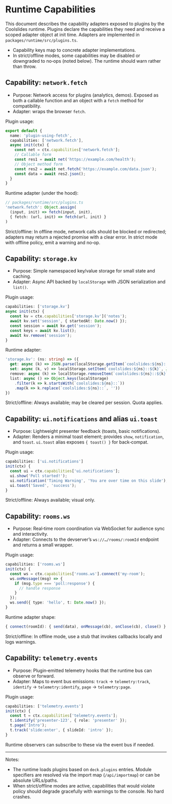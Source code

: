 # Runtime Capabilities

This document describes the capability adapters exposed to plugins by the Coolslides runtime. Plugins declare the capabilities they need and receive a scoped adapter object at init time. Adapters are implemented in `packages/runtime/src/plugins.ts`.

- Capability keys map to concrete adapter implementations.
- In strict/offline modes, some capabilities may be disabled or downgraded to no‑ops (noted below). The runtime should warn rather than throw.

## Capability: `network.fetch`

- Purpose: Network access for plugins (analytics, demos). Exposed as both a callable function and an object with a `fetch` method for compatibility.
- Adapter: wraps the browser `fetch`.

Plugin usage:

```ts
export default {
  name: 'plugin-using-fetch',
  capabilities: ['network.fetch'],
  async init(ctx) {
    const net = ctx.capabilities['network.fetch'];
    // Callable form
    const res1 = await net('https://example.com/health');
    // Object method form
    const res2 = await net.fetch('https://example.com/data.json');
    const data = await res2.json();
  }
}
```

Runtime adapter (under the hood):

```ts
// packages/runtime/src/plugins.ts
'network.fetch': Object.assign(
  (input, init) => fetch(input, init),
  { fetch: (url, init) => fetch(url, init) }
)
```

Strict/offline: In offline mode, network calls should be blocked or redirected; adapters may return a rejected promise with a clear error. In strict mode with offline policy, emit a warning and no‑op.

## Capability: `storage.kv`

- Purpose: Simple namespaced key/value storage for small state and caching.
- Adapter: Async API backed by `localStorage` with JSON serialization and `list()`.

Plugin usage:

```ts
capabilities: ['storage.kv']
async init(ctx) {
  const kv = ctx.capabilities['storage.kv']('notes');
  await kv.set('session', { startedAt: Date.now() });
  const session = await kv.get('session');
  const keys = await kv.list();
  await kv.remove('session');
}
```

Runtime adapter:

```ts
'storage.kv': (ns: string) => ({
  get: async (k) => JSON.parse(localStorage.getItem(`coolslides:${ns}::${k}`) ?? 'null'),
  set: async (k, v) => localStorage.setItem(`coolslides:${ns}::${k}`, JSON.stringify(v)),
  remove: async (k) => localStorage.removeItem(`coolslides:${ns}::${k}`),
  list: async () => Object.keys(localStorage)
    .filter(k => k.startsWith(`coolslides:${ns}::`))
    .map(k => k.replace(`coolslides:${ns}::`, ''))
})
```

Strict/offline: Always available; may be cleared per session. Quota applies.

## Capability: `ui.notifications` and alias `ui.toast`

- Purpose: Lightweight presenter feedback (toasts, basic notifications).
- Adapter: Renders a minimal toast element; provides `show`, `notification`, and `toast`. `ui.toast` alias exposes `{ toast() }` for back‑compat.

Plugin usage:

```ts
capabilities: ['ui.notifications']
init(ctx) {
  const ui = ctx.capabilities['ui.notifications'];
  ui.show('Poll started!');
  ui.notification('Timing Warning', 'You are over time on this slide');
  ui.toast('Saved', 'success');
}
```

Strict/offline: Always available; visual only.

## Capability: `rooms.ws`

- Purpose: Real‑time room coordination via WebSocket for audience sync and interactivity.
- Adapter: Connects to the devserver’s `ws://…/rooms/:roomId` endpoint and returns a small wrapper.

Plugin usage:

```ts
capabilities: ['rooms.ws']
init(ctx) {
  const ws = ctx.capabilities['rooms.ws'].connect('my-room');
  ws.onMessage((msg) => {
    if (msg.type === 'poll:response') {
      // handle response
    }
  });
  ws.send({ type: 'hello', t: Date.now() });
}
```

Runtime adapter shape:

```ts
{ connect(roomId): { send(data), onMessage(cb), onClose(cb), close() } }
```

Strict/offline: In offline mode, use a stub that invokes callbacks locally and logs warnings.

## Capability: `telemetry.events`

- Purpose: Plugin‑emitted telemetry hooks that the runtime bus can observe or forward.
- Adapter: Maps to event bus emissions: `track` -> `telemetry:track`, `identify` -> `telemetry:identify`, `page` -> `telemetry:page`.

Plugin usage:

```ts
capabilities: ['telemetry.events']
init(ctx) {
  const t = ctx.capabilities['telemetry.events'];
  t.identify('presenter-123', { role: 'presenter' });
  t.page('Intro');
  t.track('slide:enter', { slideId: 'intro' });
}
```

Runtime observers can subscribe to these via the event bus if needed.

---

Notes:
- The runtime loads plugins based on `deck.plugins` entries. Module specifiers are resolved via the import map (`/api/importmap`) or can be absolute URLs/paths.
- When strict/offline modes are active, capabilities that would violate policy should degrade gracefully with warnings to the console. No hard crashes.

